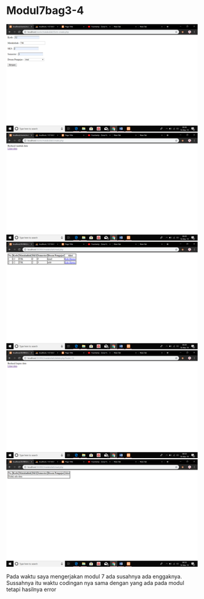 # Modul7bag3-4

![alt text](https://github.com/ImeldaZahwaAracella27rpl/Modul7bag3-4/blob/master/hasilmatakuliah/Screenshot%20(117).png)
![alt text](https://github.com/ImeldaZahwaAracella27rpl/Modul7bag3-4/blob/master/hasilmatakuliah/Screenshot%20(118).png)
![alt text](https://github.com/ImeldaZahwaAracella27rpl/Modul7bag3-4/blob/master/hasilmatakuliah/Screenshot%20(119).png)
![alt text](https://github.com/ImeldaZahwaAracella27rpl/Modul7bag3-4/blob/master/hasilmatakuliah/Screenshot%20(120).png)
![alt text](https://github.com/ImeldaZahwaAracella27rpl/Modul7bag3-4/blob/master/hasilmatakuliah/Screenshot%20(121).png)

Pada waktu saya mengerjakan modul 7 ada susahnya ada enggaknya. Sussahnya itu waktu codingan nya sama dengan yang ada pada modul tetapi hasilnya error
